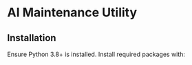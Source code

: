 # AI Maintenance Utility

## Installation
Ensure Python 3.8+ is installed. Install required packages with:
